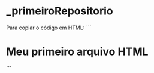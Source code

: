# _primeiroRepositorio

Para copiar o código em HTML:
´´´
<html>
  <h1>Meu primeiro arquivo HTML</H1>
  </html>
 
´´´
